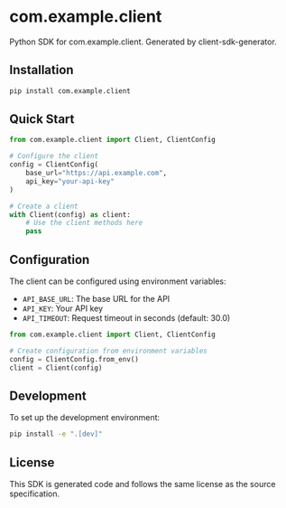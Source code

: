 # com.example.client

Python SDK for com.example.client. Generated by client-sdk-generator.

## Installation

```bash
pip install com.example.client
```

## Quick Start

```python
from com.example.client import Client, ClientConfig

# Configure the client
config = ClientConfig(
    base_url="https://api.example.com",
    api_key="your-api-key"
)

# Create a client
with Client(config) as client:
    # Use the client methods here
    pass
```

## Configuration

The client can be configured using environment variables:

- `API_BASE_URL`: The base URL for the API
- `API_KEY`: Your API key
- `API_TIMEOUT`: Request timeout in seconds (default: 30.0)

```python
from com.example.client import Client, ClientConfig

# Create configuration from environment variables
config = ClientConfig.from_env()
client = Client(config)
```

## Development

To set up the development environment:

```bash
pip install -e ".[dev]"
```

## License

This SDK is generated code and follows the same license as the source specification.
